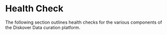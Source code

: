 # Health Check

The following section outlines health checks for the various components of the Diskover Data curation platform.

